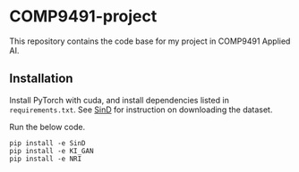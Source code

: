 # COMP9491-project

This repository contains the code base for my project in COMP9491 Applied AI.  

## Installation

Install PyTorch with cuda, and install dependencies listed in `requirements.txt`. See [SinD](SinD) for instruction on downloading the dataset.

Run the below code.

```
pip install -e SinD
pip install -e KI_GAN
pip install -e NRI
```
